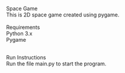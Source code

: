 Space Game<br>
This is  2D space game created using pygame.
<br><br>
Requirements<br>
Python 3.x<br>
Pygame<br><br>

Run Instructions<br>
Run the file main.py to start the program.<br>

